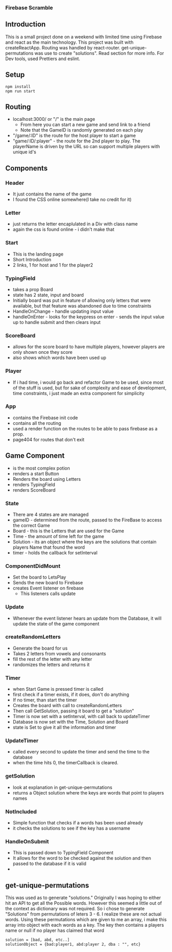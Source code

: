 ### Firebase Scramble

## Introduction
This is a small project done on a weekend with limited time using Firebase and react as the main technology.  This project was built with createReactApp.  Routing was handled by react-router.  get-unique-permutations was use to create "solutions". Read section for more info.  For Dev tools, used Prettiers and eslint.


## Setup
```
npm install
npm run start
```


## Routing
- localhost:3000/ or "/" is the main page
  + From here you can start a new game and send link to a friend
  + Note that the GameID is randomly generated on each play
- "/game/:ID" is the route for the host player to start a game
- "game/:ID/:player" - the route for the 2nd player to play.  The playerName is driven by the URL so can support multiple players with unique id's

## Components
### Header
- It just contains the name of the game
- I found the CSS online somewhere(I take no credit for it)

### Letter
- just returns the letter encaplulated in a Div with class name
- again the css is found online - i didn't make that

### Start
- This is the landing page
- Short Introduction
- 2 links, 1 for host and 1 for the player2

### TypingField
- takes a prop Board
- state has 2 state, input and board
- Initially board was put in feature of allowing only letters that were available, but that feature was abandoned due to time constraints
- HandleOnChange - handle updating input value
- handleOnEnter - looks for the keypress on enter - sends the input value up to handle submit and then clears input

### ScoreBoard
- allows for the score board to have multiple players, however players are only shown once they score
- also shows which words have been used up

### Player
- If i had time, i would go back and refactor Game to be used, since most of the stuff is used, but for sake of complexity and ease of development, time constraints, i just made an extra component for simplicity

### App
- contains the Firebase init code
- contains all the routing
- used a render function on the routes to be able to pass firebase as a prop.
- page404 for routes that don't exit

## Game Component
- is the most complex potion
- renders a start Button
- Renders the board using Letters
- renders TypingField
- renders ScoreBoard
### State
- There are 4 states are are managed
- gameID - determined from the route, passed to the FireBase to access the correct Game
- Board - this is the Letters that are used for the Game
- Time - the amount of time left for the game
- Solution - its an object where the keys are the solutions that contain players Name that found the word
- timer - holds the callback for setInterval
### ComponentDidMount
- Set the board to LetsPlay
- Sends the new board to Firebase
- creates Event listener on firebase
  + This listeners calls update
### Update
- Whenever the event listener hears an update from the Database, it will update the state of the game component
### createRandomLetters
- Generate the board for us
- Takes 2 letters from vowels and consonants
- fill the rest of the letter with any letter
- randomizes the letters and returns it

### Timer
- when Start Game is pressed timer is called
- first check if a timer exists, if it does, don't do anything
- If no timer, than start the timer
- Creates the board with call to createRandomLetters
- Then call GetSolution, passing it board to get a "solution"
- Timer is now set with a setInterval, with call back to updateTimer
- Database is now set with the Time, Solution and Board
- state is Set to give it all the information and timer

### UpdateTimer
- called every second to update the timer and send the time to the database
- when the time hits 0, the timerCallback is cleared.  

### getSolution
- look at explanation in get-unique-permutations
- returns a Object solution where the keys are words that point to players names

### NotIncluded
- Simple function that checks if a words has been used already
- it checks the solutions to see if the key has a username

### HandleOnSubmit
- This is passed down to TypingField Component
- It allows for the word to be checked against the solution and then passed to the database if it is valid
- 

## get-unique-permutations
This was used as to generate "solutions."  Originally I was hoping to either hit an API to get all the Possible words. However this seemed a little out of the context as dictionary was not required.  So i chose to generate "Solutions" from permutations of leters 3 - 6.  I realize these are not actual words. Using these permutations which are given to me an array, i make this array into object with each words as a key. The key then contains a players name or null if no player has claimed that word
```
solution = [bad, abd, etc..]
solutionObject = {bad:player1, abd:player 2, dba : "", etc}
```

